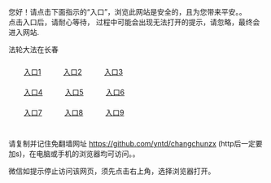您好！请点击下面指示的“入口”，浏览此网站是安全的，且为您带来平安。。 <br/>
点击入口后，请耐心等待， 过程中可能会出现无法打开的提示，请忽略，最终会进入网站. </br>

法轮大法在长春<br/>
<div style="padding:10px"><a style="margin:20px" target="_blank" href="https://d1b11mvfnei5eo.cloudfront.net/2Qpsp?zqmfkno" id="ccLink1" rel="nofollow">入口1</a> <a target="_blank" style="margin:20px" href="https://d3fwzlqmi75rbj.cloudfront.net/2Qpsp?cggjwk" id="ccLink2" rel="nofollow">入口2</a> <a style="margin:20px" target="_blank" href="https://d24rnugn9m1kf7.cloudfront.net/2Qpsp?muagxx" id="ccLink3" rel="nofollow">入口3</a></div>

<div style="padding:10px" ><a style="margin:20px" target="_blank" href="https://d1b11mvfnei5eo.cloudfront.net/2Qpsp?zqmfkno" id="ccLink4" rel="nofollow">入口4</a> <a style="margin:20px" href="https://d3fwzlqmi75rbj.cloudfront.net/2Qpsp?cggjwk" target="_blank" id="ccLink5" rel="nofollow">入口5</a> <a style="margin:20px" href="https://d24rnugn9m1kf7.cloudfront.net/2Qpsp?muagxx" target="_blank" id="ccLink6" rel="nofollow">入口6</a></div>

<div style="padding:10px"><a style="margin:20px" target="_blank" href="https://d1b11mvfnei5eo.cloudfront.net/2Qpsp?zqmfkno" id="ccLink7" rel="nofollow">入口7</a> <a style="margin:20px" href="https://d3fwzlqmi75rbj.cloudfront.net/2Qpsp?cggjwk" target="_blank" id="ccLink8" rel="nofollow">入口8</a> <a style="margin:20px" target="_blank" href="https://d24rnugn9m1kf7.cloudfront.net/2Qpsp?muagxx" id="ccLink9" rel="nofollow">入口9</a></div>

<br/>



请复制并记住免翻墙网址 https://github.com/yntd/changchunzx (http后一定要加s)，在电脑或手机的浏览器均可访问。。<br/>

微信如提示停止访问该网页，须先点击右上角，选择浏览器打开。
